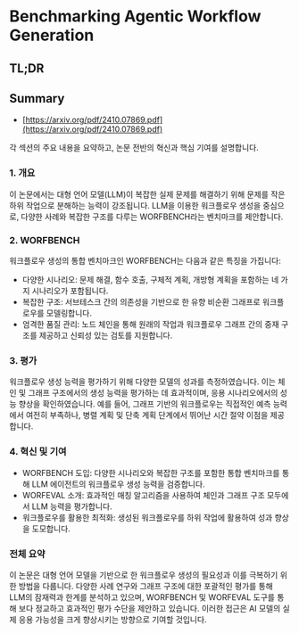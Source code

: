 # Benchmarking Agentic Workflow Generation
## TL;DR
## Summary
- [https://arxiv.org/pdf/2410.07869.pdf](https://arxiv.org/pdf/2410.07869.pdf)

각 섹션의 주요 내용을 요약하고, 논문 전반의 혁신과 핵심 기여를 설명합니다.

### 1. 개요
이 논문에서는 대형 언어 모델(LLM)이 복잡한 실제 문제를 해결하기 위해 문제를 작은 하위 작업으로 분해하는 능력이 강조됩니다. LLM을 이용한 워크플로우 생성을 중심으로, 다양한 사례와 복잡한 구조를 다루는 WORFBENCH라는 벤치마크를 제안합니다.

### 2. WORFBENCH
워크플로우 생성의 통합 벤치마크인 WORFBENCH는 다음과 같은 특징을 가집니다:
- 다양한 시나리오: 문제 해결, 함수 호출, 구체적 계획, 개방형 계획을 포함하는 네 가지 시나리오가 포함됩니다.
- 복잡한 구조: 서브테스크 간의 의존성을 기반으로 한 유향 비순환 그래프로 워크플로우를 모델링합니다.
- 엄격한 품질 관리: 노드 체인을 통해 원래의 작업과 워크플로우 그래프 간의 중재 구조를 제공하고 신뢰성 있는 검토를 지원합니다.

### 3. 평가
워크플로우 생성 능력을 평가하기 위해 다양한 모델의 성과를 측정하였습니다. 이는 체인 및 그래프 구조에서의 생성 능력을 평가하는 데 효과적이며, 응용 시나리오에서의 성능 향상을 확인하였습니다. 예를 들어, 그래프 기반의 워크플로우는 직접적인 예측 능력에서 여전히 부족하나, 병렬 계획 및 단축 계획 단계에서 뛰어난 시간 절약 이점을 제공합니다.

### 4. 혁신 및 기여
- WORFBENCH 도입: 다양한 시나리오와 복잡한 구조를 포함한 통합 벤치마크를 통해 LLM 에이전트의 워크플로우 생성 능력을 검증합니다.
- WORFEVAL 소개: 효과적인 매칭 알고리즘을 사용하여 체인과 그래프 구조 모두에서 LLM 능력을 평가합니다.
- 워크플로우를 활용한 최적화: 생성된 워크플로우를 하위 작업에 활용하여 성과 향상을 도모합니다.

### 전체 요약
이 논문은 대형 언어 모델을 기반으로 한 워크플로우 생성의 필요성과 이를 극복하기 위한 방법을 다룹니다. 다양한 사례 연구와 그래프 구조에 대한 포괄적인 평가를 통해 LLM의 잠재력과 한계를 분석하고 있으며, WORFBENCH 및 WORFEVAL 도구를 통해 보다 정교하고 효과적인 평가 수단을 제안하고 있습니다. 이러한 접근은 AI 모델의 실제 응용 가능성을 크게 향상시키는 방향으로 기여할 것입니다.
